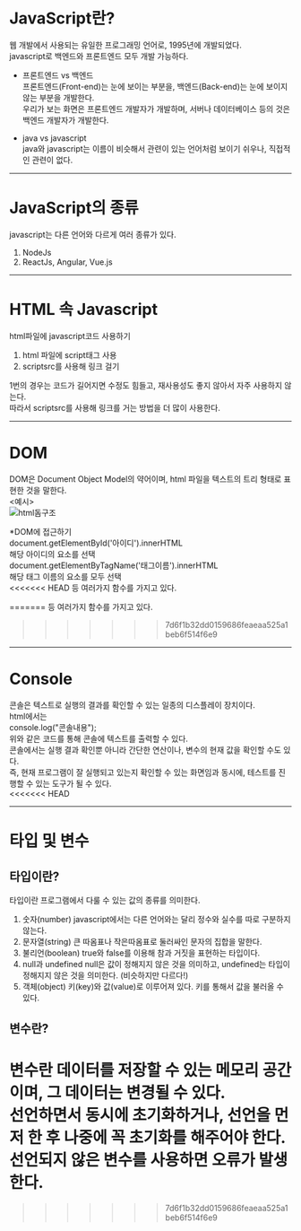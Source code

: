 JavaScript란?
=============   
웹 개발에서 사용되는 유일한 프로그래밍 언어로, 1995년에 개발되었다.   
javascript로 백엔드와 프론트엔드 모두 개발 가능하다.   

* 프론트엔드 vs 백엔드   
프론트엔드(Front-end)는 눈에 보이는 부분을, 백엔드(Back-end)는 눈에 보이지 않는 부분을 개발한다.   
우리가 보는 화면은 프론트엔드 개발자가 개발하며, 서버나 데이터베이스 등의 것은 백엔드 개발자가 개발한다.   

* java vs javascript   
java와 javascript는 이름이 비슷해서 관련이 있는 언어처럼 보이기 쉬우나, 직접적인 관련이 없다.   


***

JavaScript의 종류   
============
javascript는 다른 언어와 다르게 여러 종류가 있다.   
1. NodeJs   
2. ReactJs, Angular, Vue.js   


***

HTML 속 Javascript
============
html파일에 javascript코드 사용하기
1. html 파일에 script태그 사용
2. scriptsrc를 사용해 링크 걸기

1번의 경우는 코드가 길어지면 수정도 힘들고, 재사용성도 좋지 않아서 자주 사용하지 않는다.   
따라서 scriptsrc를 사용해 링크를 거는 방법을 더 많이 사용한다.


***

DOM
============
DOM은 Document Object Model의 약어이며, html 파일을 텍스트의 트리 형태로 표현한 것을 말한다.   
<예시>   
![html돔구조](https://user-images.githubusercontent.com/76941500/149151255-2271c26f-17fd-4876-a1b5-b5f83b2cee33.jpg)

*DOM에 접근하기   
    document.getElementById('아이디').innerHTML   
해당 아이디의 요소를 선택   
    document.getElementByTagName('태그이름').innerHTML   
해당 태그 이름의 요소를 모두 선택   
<<<<<<< HEAD
등 여러가지 함수를 가지고 있다.

=======
등 여러가지 함수를 가지고 있다.   
>>>>>>> 7d6f1b32dd0159686feaeaa525a1beb6f514f6e9

***

Console
============   
콘솔은 텍스트로 실행의 결과를 확인할 수 있는 일종의 디스플레이 장치이다.   
html에서는   
    console.log("콘솔내용");   
위와 같은 코드를 통해 콘솔에 텍스트를 출력할 수 있다.   
콘솔에서는 실행 결과 확인뿐 아니라 간단한 연산이나, 변수의 현재 값을 확인할 수도 있다.   
즉, 현재 프로그램이 잘 실행되고 있는지 확인할 수 있는 화면임과 동시에, 테스트를 진행할 수 있는 도구가 될 수 있다.   
<<<<<<< HEAD


***

타입 및 변수   
============   

타입이란?
---------------   
타입이란 프로그램에서 다룰 수 있는 값의 종류를 의미한다.
1. 숫자(number)
javascript에서는 다른 언어와는 달리 정수와 실수를 따로 구분하지 않는다.
2. 문자열(string)
큰 따옴표나 작은따옴표로 둘러싸인 문자의 집합을 말한다. 
3. 불리언(boolean)
true와 false를 이용해 참과 거짓을 표현하는 타입이다. 
4. null과 undefined
null은 값이 정해지지 않은 것을 의미하고, undefined는 타입이 정해지지 않은 것을 의미한다. (비슷하지만 다르다!)
5. 객체(object)
키(key)와 값(value)로 이루어져 있다. 키를 통해서 값을 불러올 수 있다.

변수란?
---------------  
변수란 데이터를 저장할 수 있는 메모리 공간이며, 그 데이터는 변경될 수 있다.   
선언하면서 동시에 초기화하거나, 선언을 먼저 한 후 나중에 꼭 초기화를 해주어야 한다.    
선언되지 않은 변수를 사용하면 오류가 발생한다.   
=======
>>>>>>> 7d6f1b32dd0159686feaeaa525a1beb6f514f6e9
